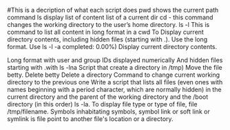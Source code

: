 #This is a decription of what each script does
pwd shows the current path
command ls display list of content list of a current dir
cd - this command changes the working directory to the user’s home directory.
ls -l This is command to list all content in long format in a cwd
To Display current directory contents, including hidden files (starting with .). Use the long format. Use ls -l -a
completed: 0.00%)
Display current directory contents.

Long format
with user and group IDs displayed numerically
And hidden files starting with .with ls -lna
Script that create a directory in /tmp)
Move the file betty.
Delete betty
Delete a directory
Command to change current working directory to the previous one
Write a script that lists all files (even ones with names beginning with a period character, which are normally hidden) in the current directory and the parent of the working directory and the /boot directory (in this order) ls -la.
To display file type or type of file, file /tmp/filename.
Symbols inhabitating symbols, symbol link or soft link or symlink is file point to another file's location or a directory.
